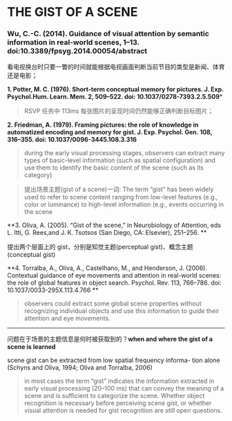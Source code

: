 THE GIST OF A SCENE
===

### Wu, C.-C. (2014). Guidance of visual attention by semantic information in real-world scenes, 1–13. doi:10.3389/fpsyg.2014.00054/abstract

看电视换台时只要一瞥的时间就能根据电视画面判断当前节目的类型是新闻、体育还是电影；

**1. Potter, M. C. (1976). Short-term conceptual memory for pictures. J. Exp. Psychol.Hum. Learn. Mem. 2, 509–522. doi: 10.1037/0278-7393.2.5.509***

> RSVP 任务中 113ms 每张图片的呈现时间仍然能够正确判断目标图片；

**2. Friedman, A. (1979). Framing pictures: the role of knowledge in automatized encoding and memory for gist. J. Exp. Psychol. Gen. 108, 316–355. doi: 10.1037/0096-3445.108.3.316**

> during the early visual processing stages, observers can extract many types of basic-level information (such as spatial configuration) and use them to identify the basic content of the scene (such as its category)

> 提出场景主题(gist of a scene)一词: The term “gist” has been widely used to refer to scene content ranging from low-level features (e.g., color or luminance) to high-level information (e.g., events occurring in the scene

**3. Oliva, A. (2005). “Gist of the scene,” in Neurobiology of Attention, eds L. Itti, G. Rees,and J. K. Tsotsos (San Diego, CA: Elsevier), 251–256. **

提出两个层面上的 gist，分别是知觉主题(perceptual gist)、概念主题(conceptual gist)

**4. Torralba, A., Oliva, A., Castelhano, M., and Henderson, J. (2006). Contextual guidance of eye movements and attention in real-world scenes: the role of global features in object search. Psychol. Rev. 113, 766–786. doi: 10.1037/0033-295X.113.4.766 **

> observers could extract some global scene properties without recognizing individual objects and use this information to guide their attention and eye movements.

---

问题在于场景的主题信息是何时被获取到的？**when and where the gist of a scene is learned**

scene gist can be extracted from low spatial frequency informa- tion alone (Schyns and Oliva, 1994; Oliva and Torralba, 2006)

> in most cases the term “gist” indicates the information extracted in early visual processing (20–100 ms) that can convey the meaning of a scene and is sufficient to categorize the scene. Whether object recognition is necessary before perceiving scene gist, or whether visual attention is needed for gist recognition are still open questions.

